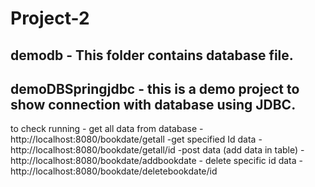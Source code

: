 # Project-2

## demodb - This folder contains database file.
## demoDBSpringjdbc - this is a demo project to show connection with database using JDBC.

to check running - get all data from database - http://localhost:8080/bookdate/getall
                  -get specified Id data - http://localhost:8080/bookdate/getall/id
                  -post data (add data in table) - http://localhost:8080/bookdate/addbookdate
                  - delete specific id data - http://localhost:8080/bookdate/deletebookdate/id
